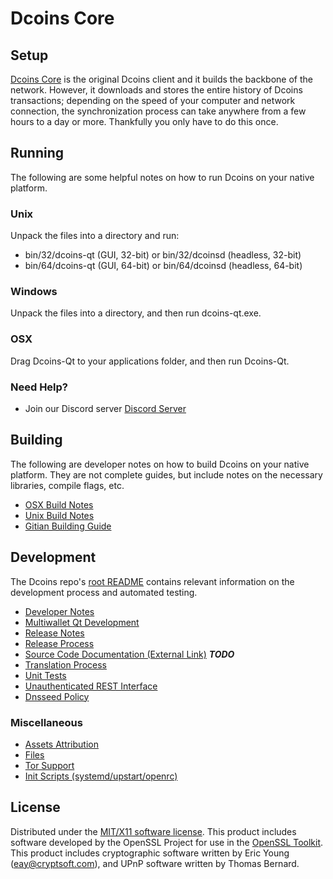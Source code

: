 Dcoins Core
=====================

Setup
---------------------
[Dcoins Core](https://www.dco.network) is the original Dcoins client and it builds the backbone of the network. However, it downloads and stores the entire history of Dcoins transactions; depending on the speed of your computer and network connection, the synchronization process can take anywhere from a few hours to a day or more. Thankfully you only have to do this once.

Running
---------------------
The following are some helpful notes on how to run Dcoins on your native platform.

### Unix

Unpack the files into a directory and run:

- bin/32/dcoins-qt (GUI, 32-bit) or bin/32/dcoinsd (headless, 32-bit)
- bin/64/dcoins-qt (GUI, 64-bit) or bin/64/dcoinsd (headless, 64-bit)

### Windows

Unpack the files into a directory, and then run dcoins-qt.exe.

### OSX

Drag Dcoins-Qt to your applications folder, and then run Dcoins-Qt.

### Need Help?

* Join our Discord server [Discord Server](https://discordapp.com/invite/9nzt37V)

Building
---------------------
The following are developer notes on how to build Dcoins on your native platform. They are not complete guides, but include notes on the necessary libraries, compile flags, etc.

- [OSX Build Notes](build-osx.md)
- [Unix Build Notes](build-unix.md)
- [Gitian Building Guide](gitian-building.md)

Development
---------------------
The Dcoins repo's [root README](https://github.com/dcoins/dcoins/blob/master/README.md) contains relevant information on the development process and automated testing.

- [Developer Notes](developer-notes.md)
- [Multiwallet Qt Development](multiwallet-qt.md)
- [Release Notes](release-notes.md)
- [Release Process](release-process.md)
- [Source Code Documentation (External Link)](https://dev.visucore.com/bitcoin/doxygen/) ***TODO***
- [Translation Process](translation_process.md)
- [Unit Tests](unit-tests.md)
- [Unauthenticated REST Interface](REST-interface.md)
- [Dnsseed Policy](dnsseed-policy.md)

### Miscellaneous
- [Assets Attribution](assets-attribution.md)
- [Files](files.md)
- [Tor Support](tor.md)
- [Init Scripts (systemd/upstart/openrc)](init.md)

License
---------------------
Distributed under the [MIT/X11 software license](http://www.opensource.org/licenses/mit-license.php).
This product includes software developed by the OpenSSL Project for use in the [OpenSSL Toolkit](https://www.openssl.org/). This product includes
cryptographic software written by Eric Young ([eay@cryptsoft.com](mailto:eay@cryptsoft.com)), and UPnP software written by Thomas Bernard.
